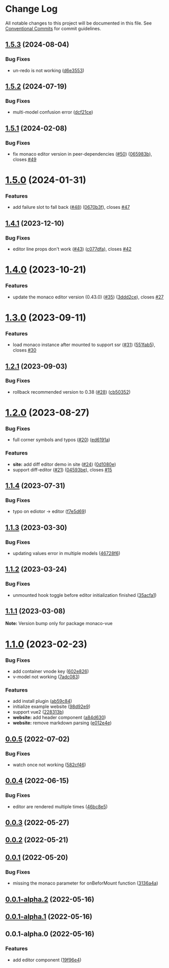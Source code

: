 # Change Log

All notable changes to this project will be documented in this file.
See [Conventional Commits](https://conventionalcommits.org) for commit guidelines.

## [1.5.3](https://github.com/imguolao/monaco-vue/compare/v1.5.2...v1.5.3) (2024-08-04)

### Bug Fixes

- un-redo is not working ([d6e3553](https://github.com/imguolao/monaco-vue/commit/d6e35535598f65b4692b43899c0d19c573e3801e))

## [1.5.2](https://github.com/imguolao/monaco-vue/compare/v1.5.1...v1.5.2) (2024-07-19)

### Bug Fixes

- multi-model confusion error ([dcf21ce](https://github.com/imguolao/monaco-vue/commit/dcf21cec00aa62e9e1912ea27aae1451dd5d6c28))

## [1.5.1](https://github.com/imguolao/monaco-vue/compare/v1.5.0...v1.5.1) (2024-02-08)

### Bug Fixes

- fix monaco editor version in peer-dependencies ([#50](https://github.com/imguolao/monaco-vue/issues/50)) ([065983b](https://github.com/imguolao/monaco-vue/commit/065983b8cced947c2f688c8514ccb5722a19a75b)), closes [#49](https://github.com/imguolao/monaco-vue/issues/49)

# [1.5.0](https://github.com/imguolao/monaco-vue/compare/v1.4.1...v1.5.0) (2024-01-31)

### Features

- add failure slot to fall back ([#48](https://github.com/imguolao/monaco-vue/issues/48)) ([0670b3f](https://github.com/imguolao/monaco-vue/commit/0670b3fc2608a59e55e3fa3396978aa59d357a0e)), closes [#47](https://github.com/imguolao/monaco-vue/issues/47)

## [1.4.1](https://github.com/imguolao/monaco-vue/compare/v1.4.0...v1.4.1) (2023-12-10)

### Bug Fixes

- editor line props don't work ([#43](https://github.com/imguolao/monaco-vue/issues/43)) ([c077dfa](https://github.com/imguolao/monaco-vue/commit/c077dfa832b1126e135df21434fe862f79e4ce6f)), closes [#42](https://github.com/imguolao/monaco-vue/issues/42)

# [1.4.0](https://github.com/imguolao/monaco-vue/compare/v1.3.0...v1.4.0) (2023-10-21)

### Features

- update the monaco editor version (0.43.0) ([#35](https://github.com/imguolao/monaco-vue/issues/35)) ([3ddd2ce](https://github.com/imguolao/monaco-vue/commit/3ddd2ceb787885dcd2afa5319d35c9b48e3d03f3)), closes [#27](https://github.com/imguolao/monaco-vue/issues/27)

# [1.3.0](https://github.com/imguolao/monaco-vue/compare/v1.2.1...v1.3.0) (2023-09-11)

### Features

- load monaco instance after mounted to support ssr ([#31](https://github.com/imguolao/monaco-vue/issues/31)) ([551fab5](https://github.com/imguolao/monaco-vue/commit/551fab5b7750d081fa6750bd5a1a4914bfb285d7)), closes [#30](https://github.com/imguolao/monaco-vue/issues/30)

## [1.2.1](https://github.com/imguolao/monaco-vue/compare/v1.2.0...v1.2.1) (2023-09-03)

### Bug Fixes

- rollback recommended version to 0.38 ([#28](https://github.com/imguolao/monaco-vue/issues/28)) ([cb50352](https://github.com/imguolao/monaco-vue/commit/cb50352224b7746cee56b0a0d5a80d446664a46e))

# [1.2.0](https://github.com/imguolao/monaco-vue/compare/v1.1.4...v1.2.0) (2023-08-27)

### Bug Fixes

- full corner symbols and typos ([#20](https://github.com/imguolao/monaco-vue/issues/20)) ([ed6191a](https://github.com/imguolao/monaco-vue/commit/ed6191ad4ae3630575996a0d030f340db261b992))

### Features

- **site:** add diff editor demo in site ([#24](https://github.com/imguolao/monaco-vue/issues/24)) ([0d1080e](https://github.com/imguolao/monaco-vue/commit/0d1080ee6ea401a1f2862ae76bd60588b54a7938))
- support diff-editor ([#21](https://github.com/imguolao/monaco-vue/issues/21)) ([04593be](https://github.com/imguolao/monaco-vue/commit/04593be1df1093e480ade3f4d2147c10f76237af)), closes [#15](https://github.com/imguolao/monaco-vue/issues/15)

## [1.1.4](https://github.com/imguolao/monaco-vue/compare/v1.1.3...v1.1.4) (2023-07-31)

### Bug Fixes

- typo on ediotor -> editor ([f7e5d69](https://github.com/imguolao/monaco-vue/commit/f7e5d69fc9bb0b6a3f77d34687cbd65c8a8ea126))

## [1.1.3](https://github.com/imguolao/monaco-vue/compare/v1.1.2...v1.1.3) (2023-03-30)

### Bug Fixes

- updating values error in multiple models ([46728f6](https://github.com/imguolao/monaco-vue/commit/46728f6cf0c53629cee4e3a9702f4fc80cc79df8))

## [1.1.2](https://github.com/imguolao/monaco-vue/compare/v1.1.1...v1.1.2) (2023-03-24)

### Bug Fixes

- unmounted hook toggle before editor initialization finished ([35acfa1](https://github.com/imguolao/monaco-vue/commit/35acfa1edbf766d1faa646a4e57330d2e1a06b44))

## [1.1.1](https://github.com/imguolao/monaco-vue/compare/v1.1.0...v1.1.1) (2023-03-08)

**Note:** Version bump only for package monaco-vue

# [1.1.0](https://github.com/imguolao/monaco-vue/compare/v0.0.5...v1.1.0) (2023-02-23)

### Bug Fixes

- add container vnode key ([602e826](https://github.com/imguolao/monaco-vue/commit/602e826bf2a7e6b762d8458e796f106c0f5f0ea0))
- v-model not working ([7adc083](https://github.com/imguolao/monaco-vue/commit/7adc0836f5cc45b3cca1f61f1c0f2eda7c6df97a))

### Features

- add install plugin ([ab59c84](https://github.com/imguolao/monaco-vue/commit/ab59c84cec24ef105ac1664f9608660406898a3d))
- initialize example website ([98d92e9](https://github.com/imguolao/monaco-vue/commit/98d92e92208141de87bcde5d15f95d8966dec623))
- support vue2 ([228313b](https://github.com/imguolao/monaco-vue/commit/228313b90329100a6a47a8258bb6ab01c63aa369))
- **website:** add header component ([a84d630](https://github.com/imguolao/monaco-vue/commit/a84d6303ff5f3511fbb30793175cd9356ad3e03f))
- **website:** remove markdown parsing ([e012e4e](https://github.com/imguolao/monaco-vue/commit/e012e4eb993a47ef55a0889a4f9828d3044c8790))

## [0.0.5](https://github.com/imguolao/monaco-vue/compare/v0.0.4...v0.0.5) (2022-07-02)

### Bug Fixes

- watch once not working ([582cf46](https://github.com/imguolao/monaco-vue/commit/582cf46c97d25324c256eaf8f3adbda925dc4ac1))

## [0.0.4](https://github.com/imguolao/monaco-vue/compare/v0.0.2...v0.0.4) (2022-06-15)

### Bug Fixes

- editor are rendered multiple times ([46bc8e5](https://github.com/imguolao/monaco-vue/commit/46bc8e5f9b39ddac5d296f34b5e88e4b8aeb8bc0))

## [0.0.3](https://github.com/imguolao/monaco-vue/compare/v0.0.2...v0.0.3) (2022-05-27)

## [0.0.2](https://github.com/imguolao/monaco-vue/compare/v0.0.1...v0.0.2) (2022-05-21)

## [0.0.1](https://github.com/imguolao/monaco-vue/compare/v0.0.1-alpha.2...v0.0.1) (2022-05-20)

### Bug Fixes

- missing the monaco parameter for onBeforMount function ([3136a4a](https://github.com/imguolao/monaco-vue/commit/3136a4aa2e00132926cab15d7971c51b518d16b0))

## [0.0.1-alpha.2](https://github.com/imguolao/monaco-vue/compare/v0.0.1-alpha.1...v0.0.1-alpha.2) (2022-05-16)

## [0.0.1-alpha.1](https://github.com/imguolao/monaco-vue/compare/v0.0.1-alpha.0...v0.0.1-alpha.1) (2022-05-16)

## 0.0.1-alpha.0 (2022-05-16)

### Features

- add editor component ([19f96e4](https://github.com/imguolao/monaco-vue/commit/19f96e46c69358ceba8baf829de48cf90cf86e49))
